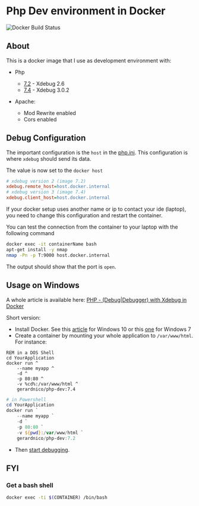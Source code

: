 # Php Dev environment in Docker

![Docker Build Status](https://img.shields.io/docker/build/gerardnico/php-dev)

## About

This is a docker image that I use as development environment with:

  * Php
    * [7.2](./7.2/Dockerfile) - Xdebug 2.6
    * [7.4](./7.4/Dockerfile) - Xdebug 3.0.2

  * Apache:
      * Mod Rewrite enabled
      * Cors enabled
  
## Debug Configuration


The important configuration is the `host` in the [php.ini](7.4/php.ini).
This configuration is where `xdebug` should send its data.
 
The value is now set to the `docker host` 
```ini
# xdebug version 2 (image 7.2)
xdebug.remote_host=host.docker.internal
# xdebug version 3 (image 7.4)
xdebug.client_host=host.docker.internal
```

If your docker setup uses another name or ip to contact your ide (laptop), you need to change this configuration
and restart the container.

You can test the connection from the container to your laptop with the following command

```bash
docker exec -it containerName bash
apt-get install -y nmap
nmap -Pn -p T:9000 host.docker.internal
```
The output should show that the port is `open`.

## Usage on Windows

A whole article is available here: [PHP - (Debug|Debugger) with Xdebug in Docker](https://gerardnico.com/lang/php/debug)


Short version:

  * Install Docker. See this [article](https://datacadamia.com/vm/docker/installation_windows_10) for Windows 10 or this [one](https://gerardnico.com/vm/docker/installation_windows_7) for Windows 7
  * Create a container by mounting your whole application to `/var/www/html`. For instance:
```dos
REM in a DOS Shell
cd YourApplication
docker run ^
    --name myapp ^
    -d ^
    -p 80:80 ^
    -v %cd%:/var/www/html ^
    gerardnico/php-dev:7.4
```
```powershell
# in Powershell
cd YourApplication
docker run `
    --name myapp `
    -d `
    -p 80:80 `
    -v ${pwd}:/var/www/html `
    gerardnico/php-dev:7.2
```
  * Then [start debugging](https://gerardnico.com/lang/php/debug#start_debug). 

## FYI

### Get a bash shell

```bash
docker exec -ti $(CONTAINER) /bin/bash
```